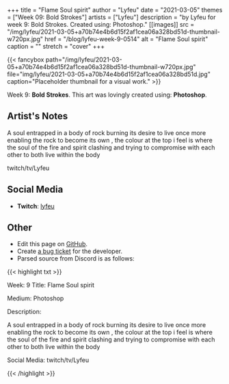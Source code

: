 +++
title =       "Flame Soul spirit"
author =      "Lyfeu"
date =        "2021-03-05"
themes =      ["Week 09: Bold Strokes"]
artists =     ["Lyfeu"]
description = "by Lyfeu for week 9: Bold Strokes. Created using: Photoshop."
[[images]]
      src = "/img/lyfeu/2021-03-05+a70b74e4b6d15f2af1cea06a328bd51d-thumbnail-w720px.jpg"
      href = "/blog/lyfeu-week-9-0514"
      alt = "Flame Soul spirit"
      caption = ""
      stretch = "cover"
+++


{{< fancybox path="/img/lyfeu/2021-03-05+a70b74e4b6d15f2af1cea06a328bd51d-thumbnail-w720px.jpg" file="img/lyfeu/2021-03-05+a70b74e4b6d15f2af1cea06a328bd51d.jpg" caption="Placeholder thumbnail for a visual work." >}}


Week 9: **Bold Strokes**. This art was lovingly created using: **Photoshop**.

## Artist's Notes

A soul entrapped in a body of rock burning its desire to live once more enabling the rock to become its own , the colour at the top i feel is where the soul of the fire and spirit clashing and trying to compromise with each other to both live within the body

twitch/tv/Lyfeu

## Social Media

- **Twitch**: <a href='https://twitch.tv/lyfeu' target='_blank'>lyfeu</a>

## Other

- Edit this page on [GitHub](https://github.com/teaminkling/web-refresh/edit/main/content/blog/lyfeu-week-9-0514.md).
- Create [a bug ticket](https://github.com/teaminkling/web-refresh/issues/new?assignees=&labels=bug&template=problem-report.md&title=) for the developer.
- Parsed source from Discord is as follows:

{{< highlight txt >}}

Week: 9
Title:  Flame Soul spirit 

Medium:
Photoshop
 
Description:
 
A soul entrapped in a body of rock burning its desire to live once more enabling the rock to become its own , the colour at the top i feel is where the soul of the fire and spirit clashing and trying to compromise with each other to both live within the body

Social Media: twitch/tv/Lyfeu

{{< /highlight >}}